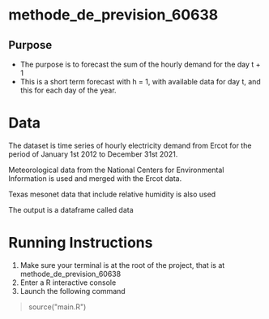 # methode_de_prevision_60638

## Purpose
- The purpose is to forecast the sum of the hourly demand for the day 
t + 1
- This is a short term forecast with h = 1, with available data for 
day t, and this for each day of the year. 

# Data
The dataset is time series of hourly electricity demand from Ercot
for the period of January 1st 2012 to December 31st 2021.

Meteorological data from the National Centers for Environmental
Information is used and merged with the Ercot data.

Texas mesonet data that include relative humidity is also used

The output is a dataframe called data

# Running Instructions
1. Make sure your terminal is at the root of the project, that is
at methode_de_prevision_60638
2. Enter a R interactive console
3. Launch the following command
> source("main.R")
